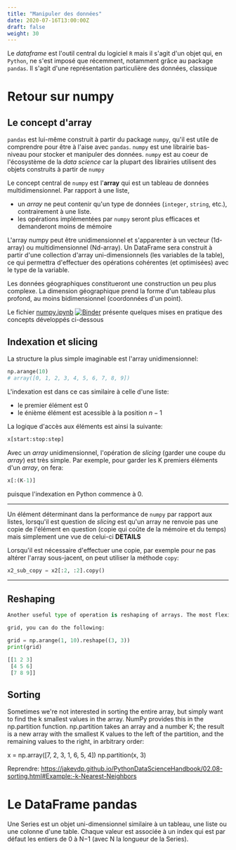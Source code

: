 ```yaml
---
title: "Manipuler des données"
date: 2020-07-16T13:00:00Z
draft: false
weight: 30
---
```


Le *dataframe* est l'outil central du logiciel `R` mais il s'agit d'un objet qui, en `Python`, ne s'est
imposé que récemment, notamment grâce au package `pandas`. Il s'agit
d'une représentation particulière des données, classique 

# Retour sur numpy

## Le concept d'array

`pandas` est lui-même construit à partir du package `numpy`, qu'il est utile de comprendre
pour être à l'aise avec `pandas`. `numpy` est une librairie bas-niveau 
pour stocker et manipuler des données. 
`numpy` est au coeur de l'écosystème de la *data science* car la plupart des librairies
utilisent des objets construits à partir de `numpy`

Le concept central de `numpy` est
l'**array** qui est un tableau de données multidimensionnel. Par rapport à une liste,

* un *array* ne peut contenir qu'un type de données (`integer`, `string`, etc.),
 contrairement à une liste.
* les opérations implémentées par `numpy` seront plus efficaces et demanderont moins
de mémoire

L'array numpy peut être unidimensionnel et s'apparenter à un vecteur (1d-array) ou
multidimensionnel (Nd-array). Un DataFrame sera construit à partir d'une collection
d'array uni-dimensionnels (les variables de la table), ce qui permettra d'effectuer des opérations cohérentes
(et optimisées) avec le type de la variable.

Les données géographiques constitueront une construction un peu plus complexe. 
La dimension géographique prend la forme d'un tableau plus profond, au moins bidimensionnel
(coordonnées d'un point). 

Le fichier
[numpy.ipynb](https://github.com/linogaliana/python-datascientist/blob/pandas_intro/static/notebooks/numpy.ipynb) 
[![Binder](https://mybinder.org/badge_logo.svg)](https://mybinder.org/v2/gh/linogaliana/python-datascientist/pandas_intro?filepath=/static/notebooks/numpy.ipynb)
présente quelques mises en pratique des concepts développés ci-dessous


## Indexation et slicing

La structure la plus simple imaginable est l'array unidimensionnel:

```python
np.arange(10)
# array([0, 1, 2, 3, 4, 5, 6, 7, 8, 9])
```

L'indexation est dans ce cas similaire à celle d'une liste: 

* le premier élément est 0
* le énième élément est acessible à la position $n-1$

La logique d'accès aux éléments est ainsi la suivante:

```python
x[start:stop:step]
```

Avec un *array* unidimensionnel, l'opération de *slicing* (garder une coupe du *array*) est très simple. 
Par exemple, pour garder les K premiers éléments d'un *array*, on fera:

```python
x[:(K-1)]
```

puisque l'indexation en Python commence à 0. 


-----

Un élément déterminant dans la performance de `numpy` par rapport aux listes, lorsqu'il est question de 
*slicing* est qu'un array ne renvoie pas une
copie de l'élément en question (copie qui coûte de la mémoire et du temps) mais simplement une vue de celui-ci
**DETAILS** 

Lorsqu'il est nécessaire d'effectuer une copie, par exemple pour ne pas altérer l'array sous-jacent, on peut 
utiliser la méthode `copy`:

```python
x2_sub_copy = x2[:2, :2].copy()
```

-----



## Reshaping

```python
Another useful type of operation is reshaping of arrays. The most flexible way of doing this is with the reshape method. For example, if you want to put the numbers 1 through 9 in a 3×3

grid, you can do the following:

grid = np.arange(1, 10).reshape((3, 3))
print(grid)

[[1 2 3]
 [4 5 6]
 [7 8 9]]
```

<!-----

```python
import numpy as np
x[0]
x[:2]
x1[::-1]
```

On peut accéder de la même façon aux éléments d'un tableau multi-dimensionnel.
Par exemple, on a souvent besoin d'accéder à une ligne ou une colonne d'une matrice.
print(x2)

```python
x2[0,:] # La première ligne
```

## Concaténation

```python
x = np.array([1, 2, 3])

y = np.array([3, 2, 1])

np.concatenate([x, y])
```

The opposite of concatenation is splitting, which is implemented by the functions np.split, np.hsplit, and np.vsplit. For each of these, we can pass a list of indices giving the split points:

## Opérations

But: éviter les boucles (lentes!)

x = np.arange(4)
np.where(x > 2)
np.log(np.abs(x)))

np.sum(L)
%timeit sum(tableau_large)
%timeit np.sum(tableau_large)


Les fonctions d'agrégation peuvent optionnellement ne s'appliquer qu'à une dimension d'un tableau multidimensionnel. Par exemple, nous pouvons avoir besoin de la somme des éléments de chaque colonne d'une matrice (nous avons vu un cas d'utilisation dans le chapitre 3 de la première partie de ce cours). Pour cela nous utilisons l'argument optionnel  axis
M = np.random.random((3, 4))
print(M)
# Notez la syntax variable.fonction au lieu de 
# np.fonction(variable). Les deux sont possibles si
# la variable est un tableau Numpy.
print("La somme de tous les éléments de M: ", M.sum())
print("Les sommes des colonnes de M: ", M.sum(axis=0))


Parmi les nombreuses fonctions disponibles, notons :
-  np.std  pour calculer l'écart type
-  np.argmin  pour trouver l'index de l'élément minimum
-  np.percentile  pour calculer des statistiques sur les éléments.

Bouts de code à mettre dans notebook:

## Créer des array

# Un tableau de longueur 10, rempli d'entiers qui valent 0
np.zeros(10, dtype=int)

# Un tableau de taille 3x5 rempli de nombres à virgule flottante de valeur 1
np.ones((3, 5), dtype=float)

# Un tableau 3x5 rempli de 3,14
np.full((3, 5), 3.14)

# Un tableau rempli d'une séquence linéaire
# commençant à 0 et qui se termine à 20, avec un pas de 2
np.arange(0, 20, 2)

# Un tableau de 5 valeurs, espacées uniformément entre 0 et 1
np.linspace(0, 1, 5)

# Celle-ci vous la conaissez déjà! Essayez aussi "randint" et "normal"
np.random.random((3, 3))

# La matrice identité de taille 3x3 
# (matrice identité : https://fr.wikipedia.org/wiki/Matrice_identit%C3%A9)
np.eye(3)

## Manipuler des arrays



## Théorème central-limite


------>

## Sorting


Sometimes we're not interested in sorting the entire array, but simply want to find the k smallest values in the array. NumPy provides this in the np.partition function. np.partition takes an array and a number K; the result is a new array with the smallest K values to the left of the partition, and the remaining values to the right, in arbitrary order:

x = np.array([7, 2, 3, 1, 6, 5, 4])
np.partition(x, 3)

Reprendre: 
https://jakevdp.github.io/PythonDataScienceHandbook/02.08-sorting.html#Example:-k-Nearest-Neighbors

# Le DataFrame pandas

Une Series est un objet uni-dimensionnel similaire à un tableau, une liste ou une colonne d'une table. Chaque valeur est associée à un index qui est par défaut les entiers de 0 à N−1 (avec N la longueur de la Series).